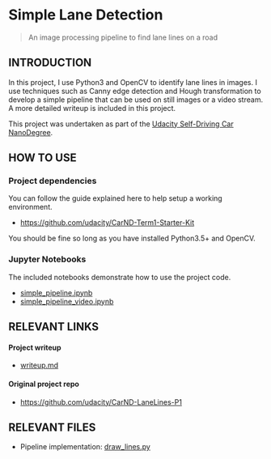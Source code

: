 # Simple Lane Detection
> An image processing pipeline to find lane lines on a road

## INTRODUCTION
In this project, I use Python3 and OpenCV to identify lane lines in images. I use techniques such as Canny edge detection and Hough transformation to develop a simple pipeline that can be used on still images or a video stream. A more detailed writeup is included in this project.

This project was undertaken as part of the [Udacity Self-Driving Car NanoDegree](https://eu.udacity.com/course/self-driving-car-engineer-nanodegree--nd013).

## HOW TO USE

### Project dependencies
You can follow the guide explained here to help setup a working environment.
* https://github.com/udacity/CarND-Term1-Starter-Kit

You should be fine so long as you have installed Python3.5+ and OpenCV.

### Jupyter Notebooks
The included notebooks demonstrate how to use the project code.
* [simple_pipeline.ipynb](simple_pipeline.ipynb)
* [simple_pipeline_video.ipynb](simple_pipeline_video.ipynb)

## RELEVANT LINKS

#### Project writeup
* [writeup.md](writeup.md)

#### Original project repo
* https://github.com/udacity/CarND-LaneLines-P1

## RELEVANT FILES
* Pipeline implementation: [draw_lines.py](draw_lines.py)
